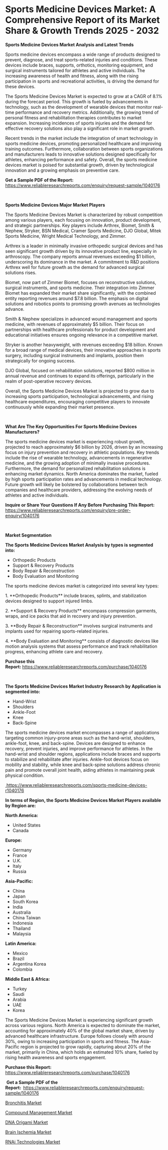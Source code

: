 <p><h1>Sports Medicine Devices Market: A Comprehensive Report of its Market Share & Growth Trends 2025 - 2032</h1></p><p><strong>Sports Medicine Devices Market Analysis and Latest Trends</strong></p>
<p><p>Sports medicine devices encompass a wide range of products designed to prevent, diagnose, and treat sports-related injuries and conditions. These devices include braces, supports, orthotics, monitoring equipment, and surgical instruments tailored for athletes and active individuals. The increasing awareness of health and fitness, along with the rising participation in sports and recreational activities, is driving the demand for these devices.</p><p>The Sports Medicine Devices Market is expected to grow at a CAGR of 8.1% during the forecast period. This growth is fueled by advancements in technology, such as the development of wearable devices that monitor real-time performance and recovery metrics. Additionally, the growing trend of personal fitness and rehabilitation therapies contributes to market expansion. Increasing incidences of sports injuries and the demand for effective recovery solutions also play a significant role in market growth.</p><p>Recent trends in the market include the integration of smart technology in sports medicine devices, promoting personalized healthcare and improving training outcomes. Furthermore, collaboration between sports organizations and manufacturers leads to innovative solutions designed specifically for athletes, enhancing performance and safety. Overall, the sports medicine devices market is poised for substantial growth, driven by technological innovation and a growing emphasis on preventive care.</p></p>
<p><strong>Get a Sample PDF of the Report:&nbsp;</strong> <a href="https://www.reliableresearchreports.com/enquiry/request-sample/1040176?utm_campaign=11&utm_medium=2&utm_source=Github&utm_content=ia&utm_term=03032025&utm_id=sports-medicine-devices">https://www.reliableresearchreports.com/enquiry/request-sample/1040176</a></p>
<p>&nbsp;</p>
<p><strong>Sports Medicine Devices Major Market Players</strong></p>
<p><p>The Sports Medicine Devices Market is characterized by robust competition among various players, each focusing on innovation, product development, and strategic partnerships. Key players include Arthrex, Biomet, Smith & Nephew, Stryker, BSN Medical, Cramer Sports Medicine, DJO Global, Mitek Sports Medicine, Wright Medical Technology, and Zimmer.</p><p>Arthrex is a leader in minimally invasive orthopedic surgical devices and has seen significant growth driven by its innovative product line, especially in arthroscopy. The company reports annual revenues exceeding $1 billion, underscoring its dominance in the market. A commitment to R&D positions Arthrex well for future growth as the demand for advanced surgical solutions rises.</p><p>Biomet, now part of Zimmer Biomet, focuses on reconstructive solutions, surgical instruments, and sports medicine. Their integration into Zimmer Biomet has expanded their market share significantly, with the combined entity reporting revenues around $7.8 billion. The emphasis on digital solutions and robotics points to promising growth avenues as technologies advance.</p><p>Smith & Nephew specializes in advanced wound management and sports medicine, with revenues of approximately $5 billion. Their focus on partnerships with healthcare professionals for product development and educational initiatives ensures ongoing relevance in a competitive market.</p><p>Stryker is another heavyweight, with revenues exceeding $18 billion. Known for a broad range of medical devices, their innovative approaches in sports surgery, including surgical instruments and implants, position them strategically for ongoing success.</p><p>DJO Global, focused on rehabilitation solutions, reported $800 million in annual revenue and continues to expand its offerings, particularly in the realm of post-operative recovery devices.</p><p>Overall, the Sports Medicine Devices Market is projected to grow due to increasing sports participation, technological advancements, and rising healthcare expenditures, encouraging competitive players to innovate continuously while expanding their market presence.</p></p>
<p>&nbsp;</p>
<p><strong>What Are The Key Opportunities For Sports Medicine Devices Manufacturers?</strong></p>
<p><p>The sports medicine devices market is experiencing robust growth, projected to reach approximately $6 billion by 2026, driven by an increasing focus on injury prevention and recovery in athletic populations. Key trends include the rise of wearable technology, advancements in regenerative medicine, and the growing adoption of minimally invasive procedures. Furthermore, the demand for personalized rehabilitation solutions is enhancing market dynamics. North America dominates the market, fueled by high sports participation rates and advancements in medical technology. Future growth will likely be bolstered by collaborations between tech companies and healthcare providers, addressing the evolving needs of athletes and active individuals.</p></p>
<p><strong>Inquire or Share Your Questions If Any Before Purchasing This Report:</strong> <a href="https://www.reliableresearchreports.com/enquiry/pre-order-enquiry/1040176?utm_campaign=11&utm_medium=2&utm_source=Github&utm_content=ia&utm_term=03032025&utm_id=sports-medicine-devices">https://www.reliableresearchreports.com/enquiry/pre-order-enquiry/1040176</a></p>
<p>&nbsp;</p>
<p><strong>Market Segmentation</strong></p>
<p><strong>The Sports Medicine Devices Market Analysis by types is segmented into:</strong></p>
<p><ul><li>Orthopedic Products</li><li>Support & Recovery Products</li><li>Body Repair & Reconstruction</li><li>Body Evaluation and Monitoring</li></ul></p>
<p><p>The sports medicine devices market is categorized into several key types: </p><p>1. **Orthopedic Products** include braces, splints, and stabilization devices designed to support injured limbs.</p><p>2. **Support & Recovery Products** encompass compression garments, wraps, and ice packs that aid in recovery and injury prevention.</p><p>3. **Body Repair & Reconstruction** involves surgical instruments and implants used for repairing sports-related injuries.</p><p>4. **Body Evaluation and Monitoring** consists of diagnostic devices like motion analysis systems that assess performance and track rehabilitation progress, enhancing athlete care and recovery.</p></p>
<p><strong>Purchase this Report:&nbsp;</strong><a href="https://www.reliableresearchreports.com/purchase/1040176?utm_campaign=11&utm_medium=2&utm_source=Github&utm_content=ia&utm_term=03032025&utm_id=sports-medicine-devices">https://www.reliableresearchreports.com/purchase/1040176</a></p>
<p>&nbsp;</p>
<p><strong>The Sports Medicine Devices Market Industry Research by Application is segmented into:</strong></p>
<p><ul><li>Hand-Wrist</li><li>Shoulders</li><li>Ankle-Foot</li><li>Knee</li><li>Back-Spine</li></ul></p>
<p><p>The sports medicine devices market encompasses a range of applications targeting common injury-prone areas such as the hand-wrist, shoulders, ankle-foot, knee, and back-spine. Devices are designed to enhance recovery, prevent injuries, and improve performance for athletes. In the hand-wrist and shoulder regions, applications include braces and supports to stabilize and rehabilitate after injuries. Ankle-foot devices focus on mobility and stability, while knee and back-spine solutions address chronic pain and promote overall joint health, aiding athletes in maintaining peak physical condition.</p></p>
<p><a href="https://www.reliableresearchreports.com/sports-medicine-devices-r1040176?utm_campaign=11&utm_medium=2&utm_source=Github&utm_content=ia&utm_term=03032025&utm_id=sports-medicine-devices">&nbsp;https://www.reliableresearchreports.com/sports-medicine-devices-r1040176</a></p>
<p><strong>In terms of Region, the Sports Medicine Devices Market Players available by Region are:</strong></p>
<p>
    <p> <strong> North America: </strong>
        <ul>
            <li>United States</li>
            <li>Canada</li>
        </ul>
        </p> 
    <p> <strong> Europe: </strong>
        <ul>
            <li>Germany</li>
            <li>France</li>
            <li>U.K.</li>
            <li>Italy</li>
            <li>Russia</li>
        </ul>
        </p> 
    <p> <strong> Asia-Pacific: </strong>
        <ul>
            <li>China</li>
            <li>Japan</li>
            <li>South Korea</li>
            <li>India</li>
            <li>Australia</li>
            <li>China Taiwan</li>
            <li>Indonesia</li>
            <li>Thailand</li>
            <li>Malaysia</li>
        </ul>
        </p> 
    <p> <strong> Latin America: </strong>
        <ul>
            <li>Mexico</li>
            <li>Brazil</li>
            <li>Argentina Korea</li>
            <li>Colombia</li>
        </ul>
        </p> 
    <p> <strong> Middle East & Africa: </strong>
        <ul>
            <li>Turkey</li>
            <li>Saudi</li>
            <li>Arabia</li>
            <li>UAE</li>
            <li>Korea</li>
        </ul>
    </p>
    </p>
<p><p>The Sports Medicine Devices Market is experiencing significant growth across various regions. North America is expected to dominate the market, accounting for approximately 40% of the global market share, driven by advanced healthcare infrastructure. Europe follows closely with around 30%, owing to increasing participation in sports and fitness. The Asia-Pacific region is projected to grow rapidly, capturing about 20% of the market, primarily in China, which holds an estimated 10% share, fueled by rising health awareness and sports engagement.</p></p>
<p><strong>Purchase this Report: </strong><a href="https://www.reliableresearchreports.com/purchase/1040176?utm_campaign=11&utm_medium=2&utm_source=Github&utm_content=ia&utm_term=03032025&utm_id=sports-medicine-devices">https://www.reliableresearchreports.com/purchase/1040176</a></p>
<p>&nbsp;<strong>Get a Sample PDF of the Report:&nbsp;&nbsp;</strong><a href="https://www.reliableresearchreports.com/enquiry/request-sample/1040176?utm_campaign=11&utm_medium=2&utm_source=Github&utm_content=ia&utm_term=03032025&utm_id=sports-medicine-devices">https://www.reliableresearchreports.com/enquiry/request-sample/1040176</a></p>
<p><strong></strong></p>
<p><p><a href="https://github.com/lalolatiot/Market-Research-Report-List-1/blob/main/bronchitis-market.md?utm_campaign=11&utm_medium=2&utm_source=Github&utm_content=ia&utm_term=03032025&utm_id=sports-medicine-devices">Bronchitis Market</a></p><p><a href="https://github.com/duscarajlha/Market-Research-Report-List-1/blob/main/compound-management-market.md?utm_campaign=11&utm_medium=2&utm_source=Github&utm_content=ia&utm_term=03032025&utm_id=sports-medicine-devices">Compound Management Market</a></p><p><a href="https://github.com/ariyilmelzar/Market-Research-Report-List-1/blob/main/dna-origami-market.md?utm_campaign=11&utm_medium=2&utm_source=Github&utm_content=ia&utm_term=03032025&utm_id=sports-medicine-devices">DNA Origami Market</a></p><p><a href="https://github.com/ternainglin/Market-Research-Report-List-1/blob/main/brain-ischemia-market.md?utm_campaign=11&utm_medium=2&utm_source=Github&utm_content=ia&utm_term=03032025&utm_id=sports-medicine-devices">Brain Ischemia Market</a></p><p><a href="https://github.com/zurubting/Market-Research-Report-List-1/blob/main/rnai-technologies-market.md?utm_campaign=11&utm_medium=2&utm_source=Github&utm_content=ia&utm_term=03032025&utm_id=sports-medicine-devices">RNAi Technologies Market</a></p></p>
